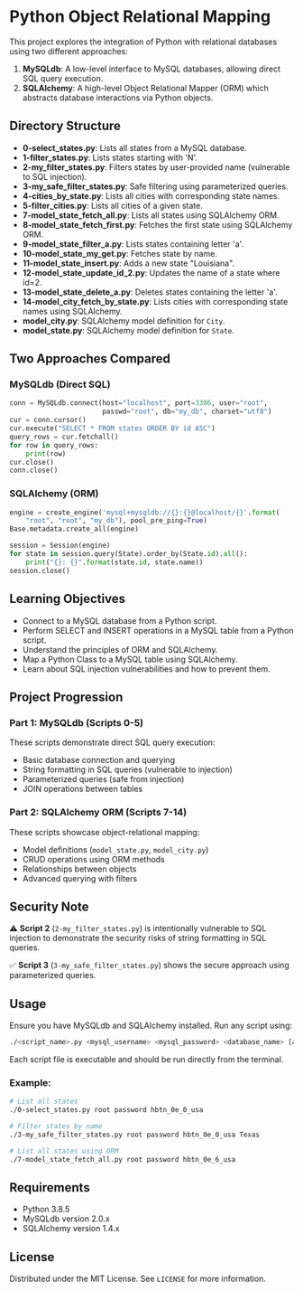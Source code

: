 # Python Object Relational Mapping

This project explores the integration of Python with relational databases using two different approaches:

1. **MySQLdb**: A low-level interface to MySQL databases, allowing direct SQL query execution.
2. **SQLAlchemy**: A high-level Object Relational Mapper (ORM) which abstracts database interactions via Python objects.

## Directory Structure

- **0-select_states.py**: Lists all states from a MySQL database.
- **1-filter_states.py**: Lists states starting with 'N'.
- **2-my_filter_states.py**: Filters states by user-provided name (vulnerable to SQL injection).
- **3-my_safe_filter_states.py**: Safe filtering using parameterized queries.
- **4-cities_by_state.py**: Lists all cities with corresponding state names.
- **5-filter_cities.py**: Lists all cities of a given state.
- **7-model_state_fetch_all.py**: Lists all states using SQLAlchemy ORM.
- **8-model_state_fetch_first.py**: Fetches the first state using SQLAlchemy ORM.
- **9-model_state_filter_a.py**: Lists states containing letter 'a'.
- **10-model_state_my_get.py**: Fetches state by name.
- **11-model_state_insert.py**: Adds a new state "Louisiana".
- **12-model_state_update_id_2.py**: Updates the name of a state where id=2.
- **13-model_state_delete_a.py**: Deletes states containing the letter 'a'.
- **14-model_city_fetch_by_state.py**: Lists cities with corresponding state names using SQLAlchemy.
- **model_city.py**: SQLAlchemy model definition for `City`.
- **model_state.py**: SQLAlchemy model definition for `State`.

## Two Approaches Compared

### MySQLdb (Direct SQL)

```python
conn = MySQLdb.connect(host="localhost", port=3306, user="root", 
                       passwd="root", db="my_db", charset="utf8")
cur = conn.cursor()
cur.execute("SELECT * FROM states ORDER BY id ASC")
query_rows = cur.fetchall()
for row in query_rows:
    print(row)
cur.close()
conn.close()
```

### SQLAlchemy (ORM)

```python
engine = create_engine('mysql+mysqldb://{}:{}@localhost/{}'.format(
    "root", "root", "my_db"), pool_pre_ping=True)
Base.metadata.create_all(engine)

session = Session(engine)
for state in session.query(State).order_by(State.id).all():
    print("{}: {}".format(state.id, state.name))
session.close()
```

## Learning Objectives

- Connect to a MySQL database from a Python script.
- Perform SELECT and INSERT operations in a MySQL table from a Python script.
- Understand the principles of ORM and SQLAlchemy.
- Map a Python Class to a MySQL table using SQLAlchemy.
- Learn about SQL injection vulnerabilities and how to prevent them.

## Project Progression

### Part 1: MySQLdb (Scripts 0-5)
These scripts demonstrate direct SQL query execution:
- Basic database connection and querying
- String formatting in SQL queries (vulnerable to injection)
- Parameterized queries (safe from injection)
- JOIN operations between tables

### Part 2: SQLAlchemy ORM (Scripts 7-14)
These scripts showcase object-relational mapping:
- Model definitions (`model_state.py`, `model_city.py`)
- CRUD operations using ORM methods
- Relationships between objects
- Advanced querying with filters

## Security Note

⚠️ **Script 2** (`2-my_filter_states.py`) is intentionally vulnerable to SQL injection to demonstrate the security risks of string formatting in SQL queries.

✅ **Script 3** (`3-my_safe_filter_states.py`) shows the secure approach using parameterized queries.

## Usage

Ensure you have MySQLdb and SQLAlchemy installed. Run any script using:

```bash
./<script_name>.py <mysql_username> <mysql_password> <database_name> [additional arguments]
```

Each script file is executable and should be run directly from the terminal.

### Example:
```bash
# List all states
./0-select_states.py root password hbtn_0e_0_usa

# Filter states by name
./3-my_safe_filter_states.py root password hbtn_0e_0_usa Texas

# List all states using ORM
./7-model_state_fetch_all.py root password hbtn_0e_6_usa
```

## Requirements

- Python 3.8.5
- MySQLdb version 2.0.x
- SQLAlchemy version 1.4.x

## License

Distributed under the MIT License. See `LICENSE` for more information.
